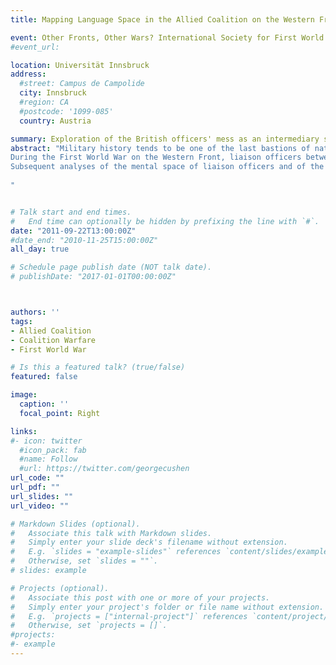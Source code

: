 ```yaml
---
title: Mapping Language Space in the Allied Coalition on the Western Front

event: Other Fronts, Other Wars? International Society for First World War Studies 6th Biennial Conference
#event_url: 

location: Universität Innsbruck
address:
  #street: Campus de Campolide
  city: Innsbruck
  #region: CA
  #postcode: '1099-085'
  country: Austria

summary: Exploration of the British officers' mess as an intermediary space of the Allied Coalition on the Western Front
abstract: "Military history tends to be one of the last bastions of national history. Despite recent initiatives, comparative and other supra-national approaches are still fairly thin on the ground. Furthermore, language is a fundamentally underestimated factor in human history, and especially so in military history. These three observations contribute to the material and conceptual problems presented by military coalitions. As objects which can obviously not be studied only from a national perspective and which are not wholly covered by comparative methods, these formations spanned language gaps in order to perform a military function and cover the coalition space.
During the First World War on the Western Front, liaison officers between French and British, and later American, units provided necessary coordination on a tactical level. Military interpreters, French rank soldiers selected for their English language skills, enabled communication between British military authorities and French civilians and smoothed out any number of misunderstandings. At both these levels, these individuals with language skills helped to make coalition warfare happen. They are ideally placed to be our starting point for a new and different understanding of the Allied coalition and the space it occupied.
Subsequent analyses of the mental space of liaison officers and of the handling of the conflicted space in villages jointly occupied by French civilians and British army personnel will provide us with pointers to understanding what held the Allied coalition together and how the skilled handling of the language gap contributed to its ultimate success.
 
"


# Talk start and end times.
#   End time can optionally be hidden by prefixing the line with `#`.
date: "2011-09-22T13:00:00Z"
#date_end: "2010-11-25T15:00:00Z"
all_day: true

# Schedule page publish date (NOT talk date).
# publishDate: "2017-01-01T00:00:00Z"



authors: ''
tags: 
- Allied Coalition
- Coalition Warfare
- First World War

# Is this a featured talk? (true/false)
featured: false

image:
  caption: ''
  focal_point: Right

links:
#- icon: twitter
  #icon_pack: fab
  #name: Follow
  #url: https://twitter.com/georgecushen
url_code: ""
url_pdf: ""
url_slides: ""
url_video: ""

# Markdown Slides (optional).
#   Associate this talk with Markdown slides.
#   Simply enter your slide deck's filename without extension.
#   E.g. `slides = "example-slides"` references `content/slides/example-slides.md`.
#   Otherwise, set `slides = ""`.
# slides: example

# Projects (optional).
#   Associate this post with one or more of your projects.
#   Simply enter your project's folder or file name without extension.
#   E.g. `projects = ["internal-project"]` references `content/project/deep-learning/index.md`.
#   Otherwise, set `projects = []`.
#projects:
#- example
---
```



